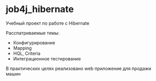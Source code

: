 # job4j_hibernate

Учебный проект по работе с Hibernate

Расспатриваемые темы:
- Конфигурирование
- Mapping
- HQL, Criteria
- Интеграционное тестирование

В практических целях реализовано web приложение для продажи машин